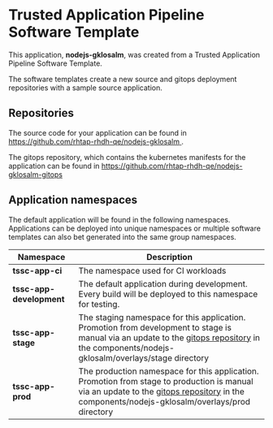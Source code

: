 # Trusted Application Pipeline Software Template

This application, **nodejs-gklosalm**, was created from a Trusted Application Pipeline Software Template.

The software templates create a new source and gitops deployment repositories with a sample source application. 

## Repositories

The source code for your application can be found in [https://github.com/rhtap-rhdh-qe/nodejs-gklosalm ](https://github.com/rhtap-rhdh-qe/nodejs-gklosalm ).
 
The gitops repository, which contains the kubernetes manifests for the application can be found in 
[https://github.com/rhtap-rhdh-qe/nodejs-gklosalm-gitops ](https://github.com/rhtap-rhdh-qe/nodejs-gklosalm-gitops ) 

## Application namespaces 

The default application will be found in the following namespaces. Applications can be deployed into unique namespaces or multiple software templates can also bet generated into the same group namespaces.  

|  Namespace   |  Description   |  
| -------- | -------- |
| **tssc-app-ci** | The namespace used for CI workloads |
| **tssc-app-development** | The default application during development. Every build will be deployed to this namespace for testing. |
| **tssc-app-stage** | The staging namespace for this application. Promotion from development to stage is manual via an update to the [gitops repository](https://github.com/rhtap-rhdh-qe/nodejs-gklosalm-gitops ) in the components/nodejs-gklosalm/overlays/stage directory |
| **tssc-app-prod** | The production namespace for this application. Promotion from stage to production is manual via an update to the [gitops repository](https://github.com/rhtap-rhdh-qe/nodejs-gklosalm-gitops ) in the components/nodejs-gklosalm/overlays/prod directory |